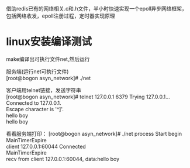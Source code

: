 借助redis已有的网络相关.c和.h文件，半小时快速实现一个epoll异步网络框架，包括网络收发，epoll注册过程，定时器实现原理  
  
linux安装编译测试
===================================  
make编译出可执行文件net,然后运行
  
服务端(运行net可执行文件)  
[root@bogon asyn_network]# ./net  
  
客户端用telnet链接，发送字符串  
[root@bogon asyn_network]# telnet 127.0.0.1 6379
Trying 127.0.0.1...  
Connected to 127.0.0.1.  
Escape character is '^]'.  
hello boy  
hello boy  
  
看看服务端打印：
[root@bogon asyn_network]# ./net
process Start begin  
MainTimerExpire  
client 127.0.0.1:60044 Connected  
MainTimerExpire  
recv from client 127.0.0.1:60044, data:hello boy  
